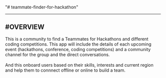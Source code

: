 "# teammate-finder-for-hackathon"

-----
#OVERVIEW <br>
----
This is a community to find a Teammates for Hackathons and different coding competitions. This app will include the details of each upcoming event (hackathons, conference, coding competitions) and a community channel for the group and the direct conversations.<br><br>
And this onboard users based on their skills, interests and current region and help them to connnect offline or online to build a team. 
